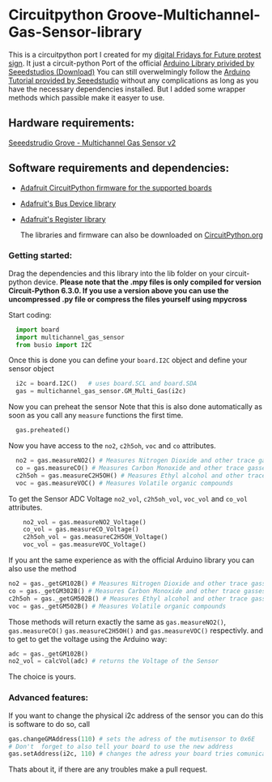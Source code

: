 # Circuitpython Groove-Multichannel-Gas-Sensor-library
This is a circuitpython port I created for my [digital Fridays for Future protest sign](https://github.com/theholypumpkin/FFF).
It just a circuit-python Port of the official [Arduino Library privided by Seeedstudios (Download)](https://github.com/Seeed-Studio/Seeed_Multichannel_Gas_Sensor/archive/master.zip)
You can still overwelmingly follow the [Arduino Tutorial provided by Seeedstudio](https://wiki.seeedstudio.com/Grove-Multichannel-Gas-Sensor-V2/) without any complications as long as you have the necessary dependencies installed.
But I added some wrapper methods which passible make it easyer to use.

## Hardware requirements:
[Seeedstrudio Grove - Multichannel Gas Sensor v2](https://www.seeedstudio.com/Grove-Multichannel-Gas-Sensor-v2-p-4569.html)

## Software requirements and dependencies:
- [Adafruit CircuitPython firmware for the supported boards](https://github.com/adafruit/circuitpython/releases)
- [Adafruit's Bus Device library](https://github.com/adafruit/Adafruit_CircuitPython_BusDevice)
- [Adafruit's Register library](https://github.com/adafruit/Adafruit_CircuitPython_Register)
  
  The libraries and firmware can also be downloaded on [CircuitPython.org](https://circuitpython.org)
  
### Getting started:
Drag the dependencies and this library into the lib folder on your circuit-python device.
__Please note that the .mpy files is only compiled for version Circuit-Python 6.3.0. If you use a version above you can use the uncompressed .py file or compress the files yourself using mpycross__

Start coding:

```python
  import board
  import multichannel_gas_sensor
  from busio import I2C
```

Once this is done you can define your `board.I2C` object and define your sensor object
```python
  i2c = board.I2C()   # uses board.SCL and board.SDA
  gas = multichannel_gas_sensor.GM_Multi_Gas(i2c)
```
Now you can preheat the sensor
Note that this is also done automatically as soon as you call any `measure` functions the first time.
```python
  gas.preheated()
```
Now you have access to the `no2`, `c2h5oh`, `voc` and `co` attributes.
```python
  no2 = gas.measureNO2() # Measures Nitrogen Dioxide and other trace gasses
  co = gas.measureCO() # Measures Carbon Monoxide and other trace gasses
  c2h5oh = gas.measureC2H5OH() # Measures Ethyl alcohol and other trace gasses
  voc = gas.measureVOC() # Measures Volatile organic compounds
```

To get the Sensor ADC Voltage `no2_vol`, `c2h5oh_vol`, `voc_vol` and `co_vol` attributes.
```python
    no2_vol = gas.measureNO2_Voltage()
    co_vol = gas.measureCO_Voltage()
    c2h5oh_vol = gas.measureC2H5OH_Voltage()
    voc_vol = gas.measureVOC_Voltage()
```

If you ant the same experience as with the official Arduino library you can also use the method
```python
no2 = gas._getGM102B() # Measures Nitrogen Dioxide and other trace gasses
co = gas._getGM302B() # Measures Carbon Monoxide and other trace gasses
c2h5oh = gas._getGM502B() # Measures Ethyl alcohol and other trace gasses
voc = gas._getGM502B() # Measures Volatile organic compounds
```
Those methods will return exactly the same as `gas.measureNO2()`, `gas.measureCO()` `gas.measureC2H5OH()` and `gas.measureVOC()` respectivly.
and to get to get the voltage using the Arduino way:
```python
adc = gas._getGM102B()
no2_vol = calcVol(adc) # returns the Voltage of the Sensor
```
The choice is yours. 

### Advanced features:
If you want to change the physical i2c address of the sensor you can do this is software
to do so, call
```python
gas.changeGMAddress(110) # sets the adress of the mutisensor to 0x6E
# Don't  forget to also tell your board to use the new address
gas.setAddress(i2c, 110) # changes the adress your board tries comunicate with the sensor.
```

Thats about it, if there are any troubles make a pull request.
